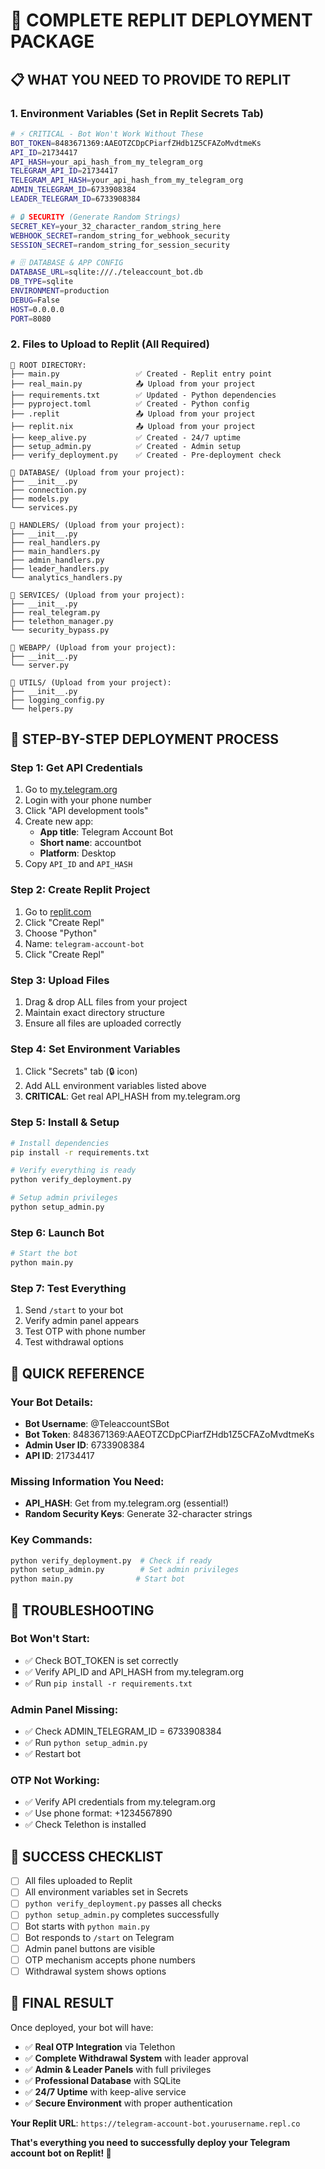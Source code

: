 # 🚀 COMPLETE REPLIT DEPLOYMENT PACKAGE

## 📋 **WHAT YOU NEED TO PROVIDE TO REPLIT**

### 1. **Environment Variables (Set in Replit Secrets Tab)**

```bash
# ⚡ CRITICAL - Bot Won't Work Without These
BOT_TOKEN=8483671369:AAEOTZCDpCPiarfZHdb1Z5CFAZoMvdtmeKs
API_ID=21734417
API_HASH=your_api_hash_from_my_telegram_org
TELEGRAM_API_ID=21734417
TELEGRAM_API_HASH=your_api_hash_from_my_telegram_org
ADMIN_TELEGRAM_ID=6733908384
LEADER_TELEGRAM_ID=6733908384

# 🔒 SECURITY (Generate Random Strings)
SECRET_KEY=your_32_character_random_string_here
WEBHOOK_SECRET=random_string_for_webhook_security
SESSION_SECRET=random_string_for_session_security

# 🗄️ DATABASE & APP CONFIG
DATABASE_URL=sqlite:///./teleaccount_bot.db
DB_TYPE=sqlite
ENVIRONMENT=production
DEBUG=False
HOST=0.0.0.0
PORT=8080
```

### 2. **Files to Upload to Replit** (All Required)

```
📁 ROOT DIRECTORY:
├── main.py                 ✅ Created - Replit entry point
├── real_main.py            📤 Upload from your project
├── requirements.txt        ✅ Updated - Python dependencies  
├── pyproject.toml          ✅ Created - Python config
├── .replit                 📤 Upload from your project
├── replit.nix              📤 Upload from your project
├── keep_alive.py           ✅ Created - 24/7 uptime
├── setup_admin.py          ✅ Created - Admin setup
├── verify_deployment.py    ✅ Created - Pre-deployment check

📁 DATABASE/ (Upload from your project):
├── __init__.py
├── connection.py
├── models.py
└── services.py

📁 HANDLERS/ (Upload from your project):
├── __init__.py
├── real_handlers.py
├── main_handlers.py
├── admin_handlers.py
├── leader_handlers.py
└── analytics_handlers.py

📁 SERVICES/ (Upload from your project):
├── __init__.py
├── real_telegram.py
├── telethon_manager.py
└── security_bypass.py

📁 WEBAPP/ (Upload from your project):
├── __init__.py
└── server.py

📁 UTILS/ (Upload from your project):
├── __init__.py
├── logging_config.py
└── helpers.py
```

## 🎯 **STEP-BY-STEP DEPLOYMENT PROCESS**

### **Step 1: Get API Credentials**
1. Go to [my.telegram.org](https://my.telegram.org)
2. Login with your phone number
3. Click "API development tools"
4. Create new app:
   - **App title**: Telegram Account Bot
   - **Short name**: accountbot  
   - **Platform**: Desktop
5. Copy `API_ID` and `API_HASH`

### **Step 2: Create Replit Project**
1. Go to [replit.com](https://replit.com)
2. Click "Create Repl"
3. Choose "Python"
4. Name: `telegram-account-bot`
5. Click "Create Repl"

### **Step 3: Upload Files**
1. Drag & drop ALL files from your project
2. Maintain exact directory structure
3. Ensure all files are uploaded correctly

### **Step 4: Set Environment Variables**
1. Click "Secrets" tab (🔒 icon)
2. Add ALL environment variables listed above
3. **CRITICAL**: Get real API_HASH from my.telegram.org

### **Step 5: Install & Setup**
```bash
# Install dependencies
pip install -r requirements.txt

# Verify everything is ready
python verify_deployment.py

# Setup admin privileges
python setup_admin.py
```

### **Step 6: Launch Bot**
```bash
# Start the bot
python main.py
```

### **Step 7: Test Everything**
1. Send `/start` to your bot
2. Verify admin panel appears
3. Test OTP with phone number
4. Test withdrawal options

## 🎯 **QUICK REFERENCE**

### **Your Bot Details:**
- **Bot Username**: @TeleaccountSBot
- **Bot Token**: 8483671369:AAEOTZCDpCPiarfZHdb1Z5CFAZoMvdtmeKs
- **Admin User ID**: 6733908384
- **API ID**: 21734417

### **Missing Information You Need:**
- **API_HASH**: Get from my.telegram.org (essential!)
- **Random Security Keys**: Generate 32-character strings

### **Key Commands:**
```bash
python verify_deployment.py  # Check if ready
python setup_admin.py        # Set admin privileges  
python main.py              # Start bot
```

## 🔧 **TROUBLESHOOTING**

### **Bot Won't Start:**
- ✅ Check BOT_TOKEN is set correctly
- ✅ Verify API_ID and API_HASH from my.telegram.org
- ✅ Run `pip install -r requirements.txt`

### **Admin Panel Missing:**
- ✅ Check ADMIN_TELEGRAM_ID = 6733908384
- ✅ Run `python setup_admin.py`
- ✅ Restart bot

### **OTP Not Working:**
- ✅ Verify API credentials from my.telegram.org
- ✅ Use phone format: +1234567890
- ✅ Check Telethon is installed

## 🌟 **SUCCESS CHECKLIST**

- [ ] All files uploaded to Replit
- [ ] All environment variables set in Secrets
- [ ] `python verify_deployment.py` passes all checks
- [ ] `python setup_admin.py` completes successfully
- [ ] Bot starts with `python main.py`
- [ ] Bot responds to `/start` on Telegram
- [ ] Admin panel buttons are visible
- [ ] OTP mechanism accepts phone numbers
- [ ] Withdrawal system shows options

## 🎉 **FINAL RESULT**

Once deployed, your bot will have:
- ✅ **Real OTP Integration** via Telethon
- ✅ **Complete Withdrawal System** with leader approval
- ✅ **Admin & Leader Panels** with full privileges
- ✅ **Professional Database** with SQLite
- ✅ **24/7 Uptime** with keep-alive service
- ✅ **Secure Environment** with proper authentication

**Your Replit URL**: `https://telegram-account-bot.yourusername.repl.co`

**That's everything you need to successfully deploy your Telegram account bot on Replit! 🚀**